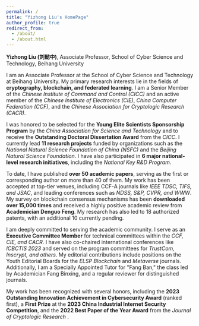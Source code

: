 ```yaml
---
permalink: /
title: "Yizhong Liu's HomePage"
author_profile: true
redirect_from: 
  - /about/
  - /about.html
---
```



**Yizhong Liu (刘懿中)**, Associate Professor, School of Cyber Science and Technology, Beihang University

I am an Associate Professor at the School of Cyber Science and Technology at Beihang University. My primary research interests lie in the fields of **cryptography, blockchain, and federated learning**. I am a Senior Member of the *Chinese Institute of Command and Control (CICC)* and an active member of the *Chinese Institute of Electronics (CIE)*, *China Computer Federation (CCF)*, and the *Chinese Association for Cryptologic Research (CACR)*.

I was honored to be selected for the **Young Elite Scientists Sponsorship Program** by the *China Association for Science and Technology* and to receive the **Outstanding Doctoral Dissertation Award** from the *CICC*. I currently lead **11 research projects** funded by organizations such as the *National Natural Science Foundation of China (NSFC)* and the *Beijing Natural Science Foundation*. I have also participated in **6 major national-level research initiatives**, including the *National Key R&D Program*.

To date, I have published **over 50 academic papers**, serving as the first or corresponding author on more than 40 of them. My work has been accepted at top-tier venues, including CCF-A journals like *IEEE TDSC, TIFS, and JSAC*, and leading conferences such as *NDSS, S&P, CVPR, and WWW*. My survey on blockchain consensus mechanisms has been **downloaded over 15,000 times** and received a highly positive academic review from **Academician Denguo Feng**. My research has also led to 18 authorized patents, with an additional 10 currently pending.

I am deeply committed to serving the academic community. I serve as an **Executive Committee Member** for technical committees within the *CCF, CIE, and CACR*. I have also co-chaired international conferences like *ICBCTIS 2023* and served on the program committees for *TrustCom, Inscrypt, and others*. My editorial contributions include positions on the Youth Editorial Boards for the *ELSP Blockchain* and *Metaverse* journals. Additionally, I am a Specially Appointed Tutor for "Fang Ban," the class led by Academician Fang Binxing, and a regular reviewer for distinguished journals.

My work has been recognized with several honors, including the **2023 Outstanding Innovation Achievement in Cybersecurity Award** (ranked first), a **First Prize** at the **2023 China Industrial Internet Security Competition**, and the **2022 Best Paper of the Year Award** from the *Journal of Cryptologic Research*  .